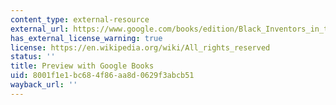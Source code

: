 ```yaml
---
content_type: external-resource
external_url: https://www.google.com/books/edition/Black_Inventors_in_the_Age_of_Segregatio/lMdlE1MMRhcC?hl=en&gbpv=1&dq=black+inventors+in+the+age+of&printsec=frontcover
has_external_license_warning: true
license: https://en.wikipedia.org/wiki/All_rights_reserved
status: ''
title: Preview with Google Books
uid: 8001f1e1-bc68-4f86-aa8d-0629f3abcb51
wayback_url: ''
---
```

